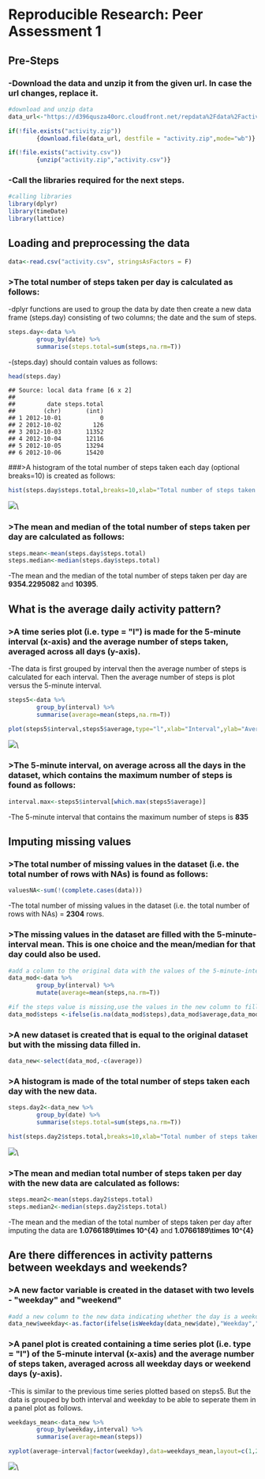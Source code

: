 # Reproducible Research: Peer Assessment 1
## Pre-Steps
### -Download the data and unzip it from the given url. In case the url changes, replace it.

```r
#download and unzip data
data_url<-"https://d396qusza40orc.cloudfront.net/repdata%2Fdata%2Factivity.zip"

if(!file.exists("activity.zip")) 
        {download.file(data_url, destfile = "activity.zip",mode="wb")}

if(!file.exists("activity.csv"))
        {unzip("activity.zip","activity.csv")}
```

### -Call the libraries required for the next steps.

```r
#calling libraries
library(dplyr)
library(timeDate)
library(lattice)
```

## Loading and preprocessing the data

```r
data<-read.csv("activity.csv", stringsAsFactors = F)
```

### >The total number of steps taken per day is calculated as follows:
-dplyr functions are used to group the data by date then create a new data frame (steps.day) consisting of two columns; the date and the sum of steps.

```r
steps.day<-data %>%
        group_by(date) %>%
        summarise(steps.total=sum(steps,na.rm=T))
```
-(steps.day) should contain values as follows:


```r
head(steps.day)
```

```
## Source: local data frame [6 x 2]
## 
##         date steps.total
##        (chr)       (int)
## 1 2012-10-01           0
## 2 2012-10-02         126
## 3 2012-10-03       11352
## 4 2012-10-04       12116
## 5 2012-10-05       13294
## 6 2012-10-06       15420
```
###>A histogram of the total number of steps taken each day (optional breaks=10) is created as follows:

```r
hist(steps.day$steps.total,breaks=10,xlab="Total number of steps taken each day",main="Histogram of the total number of steps taken each day")
```

![](PA1_template_files/figure-html/unnamed-chunk-6-1.png)\

### >The mean and median of the total number of steps taken per day are calculated as follows:


```r
steps.mean<-mean(steps.day$steps.total)
steps.median<-median(steps.day$steps.total)
```
-The mean and the median of the total number of steps taken per day are **9354.2295082** and **10395**.

## What is the average daily activity pattern?

### >A time series plot (i.e. type = "l") is made for the 5-minute interval (x-axis) and the average number of steps taken, averaged across all days (y-axis). 

-The data is first grouped by interval then the average number of steps is calculated for each interval. Then the average number of steps is plot versus the 5-minute interval.


```r
steps5<-data %>%
        group_by(interval) %>%
        summarise(average=mean(steps,na.rm=T))

plot(steps5$interval,steps5$average,type="l",xlab="Interval",ylab="Average number of steps")
```

![](PA1_template_files/figure-html/unnamed-chunk-8-1.png)\


### >The 5-minute interval, on average across all the days in the dataset, which contains the maximum number of steps is found as follows:


```r
interval.max<-steps5$interval[which.max(steps5$average)]
```
-The 5-minute interval that contains the maximum number of steps is **835**

## Imputing missing values

### >The total number of missing values in the dataset (i.e. the total number of rows with NAs) is found as follows:

```r
valuesNA<-sum(!(complete.cases(data)))
```
-The total number of missing values in the dataset (i.e. the total number of rows with NAs) = **2304** rows.

### >The missing values in the dataset are filled with the 5-minute-interval mean. This is one choice and the  mean/median for that day could also be used.

```r
#add a column to the original data with the values of the 5-minute-interval mean
data_mod<-data %>%
        group_by(interval) %>%
        mutate(average=mean(steps,na.rm=T))

#if the steps value is missing,use the values in the new column to fill in the missing values. Otherwise, keep the original value 
data_mod$steps <-ifelse(is.na(data_mod$steps),data_mod$average,data_mod$steps)
```

### >A new dataset is created that is equal to the original dataset but with the missing data filled in.

```r
data_new<-select(data_mod,-c(average))
```

### >A histogram is made of the total number of steps taken each day with the new data.


```r
steps.day2<-data_new %>%
        group_by(date) %>%
        summarise(steps.total=sum(steps,na.rm=T))

hist(steps.day2$steps.total,breaks=10,xlab="Total number of steps taken each day",main="Histogram of the total number of steps taken each day")
```

![](PA1_template_files/figure-html/unnamed-chunk-13-1.png)\

### >The mean and median total number of steps taken per day with the new data are calculated as follows:

```r
steps.mean2<-mean(steps.day2$steps.total)
steps.median2<-median(steps.day2$steps.total)
```

-The mean  and the median of the total number of steps taken per day after imputing the data are **1.0766189\times 10^{4}** and **1.0766189\times 10^{4}**


## Are there differences in activity patterns between weekdays and weekends?

### >A new factor variable is created in the dataset with two levels - "weekday" and "weekend"

```r
#add a new column to the new data indicating whether the day is a weekday/weekend
data_new$weekday<-as.factor(ifelse(isWeekday(data_new$date),"Weekday","Weekend"))
```

### >A panel plot is created containing a time series plot (i.e. type = "l") of the 5-minute interval (x-axis) and the average number of steps taken, averaged across all weekday days or weekend days (y-axis).
-This is similar to the previous time series plotted based on  steps5. But the data is grouped by both interval and weekday to be able to seperate them in a panel plot as follows. 

```r
weekdays_mean<-data_new %>%
        group_by(weekday,interval) %>%
        summarise(average=mean(steps))

xyplot(average~interval|factor(weekday),data=weekdays_mean,layout=c(1,2),type="l",xlab="Interval",ylab="Average number of steps taken, averaged across all days")
```

![](PA1_template_files/figure-html/unnamed-chunk-16-1.png)\
